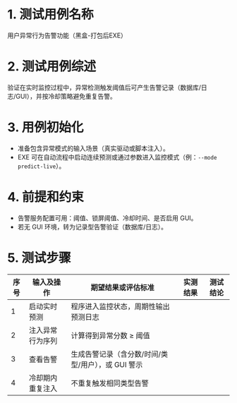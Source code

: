 # 1. 测试用例名称

用户异常行为告警功能（黑盒-打包后EXE）

# 2. 测试用例综述

验证在实时监控过程中，异常检测触发阈值后可产生告警记录（数据库/日志/GUI），并按冷却策略避免重复告警。

# 3. 用例初始化

- 准备包含异常模式的输入场景（真实驱动或脚本注入）。
- EXE 可在自动流程中启动连续预测或通过参数进入监控模式（例：`--mode predict-live`）。

# 4. 前提和约束

- 告警服务配置可用：阈值、锁屏阈值、冷却时间、是否启用 GUI。
- 若无 GUI 环境，转为记录型告警验证（数据库/日志）。

# 5. 测试步骤

| 序号 | 输入及操作 | 期望结果或评估标准 | 实测结果 | 测试结论 |
| --- | --- | --- | --- | --- |
| 1 | 启动实时预测 | 程序进入监控状态，周期性输出预测日志 |  |  |
| 2 | 注入异常行为序列 | 计算得到异常分数 ≥ 阈值 |  |  |
| 3 | 查看告警 | 生成告警记录（含分数/时间/类型/用户），或 GUI 警示 |  |  |
| 4 | 冷却期内重复注入 | 不重复触发相同类型告警 |  |  |
